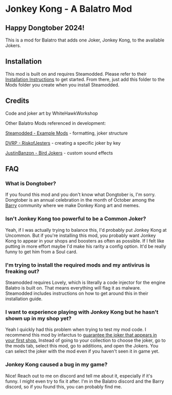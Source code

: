 # Jonkey Kong - A Balatro Mod

## Happy Dongtober 2024!

This is a mod for Balatro that adds one Joker, Jonkey Kong, to the available Jokers.

## Installation

This mod is built on and requires Steamodded. Please refer to their [Installation Instructions](https://github.com/Steamopollys/Steamodded/wiki/01.-Getting-started) to get started. From there, just add this folder to the Mods folder you create when you install Steamodded.

## Credits

Code and joker art by WhiteHawkWorkshop

Other Balatro Mods referenced in development:

[Steamodded - Example Mods](https://github.com/Steamopollys/Steamodded/) - formatting, joker structure

[DVRP - RiskofJesters](https://dvrp-balatro-mods.pages.dev/risk-of-jesters) - creating a specific joker by key

[JustinBanzon - Bird Jokers](https://github.com/JustinBanzon/Bird-Jokers) - custom sound effects

## FAQ

### What is Dongtober?

If you found this mod and you don't know what Dongtober is, I'm sorry. Dongtober is an annual celebration in the month of October among the [Barry](https://twitch.tv/barry) community where we make Donkey Kong art and memes.

### Isn't Jonkey Kong too powerful to be a Common Joker?

Yeah, if I was actually trying to balance this, I'd probably put Jonkey Kong at Uncommon. But if you're installing this mod, you probably want Jonkey Kong to appear in your shops and boosters as often as possible. If I felt like putting in more effort maybe I'd make his rarity a config option. It'd be really funny to get him from a Soul card.

### I'm trying to install the required mods and my antivirus is freaking out?

Steamodded requires Lovely, which is literally a code injector for the engine Balatro is built on. That means everything will flag it as malware. Steamodded includes instructions on how to get around this in their installation guide.

### I want to experience playing with Jonkey Kong but he hasn't shown up in my shop yet?

Yeah I quickly had this problem when trying to test my mod code. I recommend this mod by infarctus to [guarantee the joker that appears in your first shop.](https://www.nexusmods.com/balatro/mods/11/) Instead of going to your collection to choose the joker, go to the mods tab, select this mod, go to additions, and open the Jokers. You can select the joker with the mod even if you haven't seen it in game yet.

### Jonkey Kong caused a bug in my game?

Nice! Reach out to me on discord and tell me about it, especially if it's funny. I might even try to fix it after. I'm in the Balatro discord and the Barry discord, so if you found this, you can probably find me.

